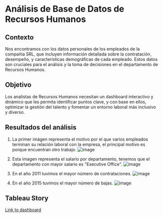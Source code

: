# **Análisis de Base de Datos de Recursos Humanos**

## Contexto
Nos encontramos con los datos personales de los empleados de la compañía SRL, que incluyen información detallada sobre la contratación, desempeño, y características demográficas de cada empleado. Estos datos son cruciales para el análisis y la toma de decisiones en el departamento de Recursos Humanos.


## Objetivo
Los analistas de Recursos Humanos necesitan un dashboard interactivo y dinámico que les permita identificar puntos clave, y con base en ellos, optimizar la gestión del talento y fomentar un entorno laboral más inclusivo y diverso.


## Resultados del análisis
1. La primer imágen representa el motivo por el que varios empleados terminan su relación laboral con la empresa, el principal motivo es porque encuentran otro trabajo.
![image](https://github.com/user-attachments/assets/30a67cc4-215c-4295-9cbd-4d6d54f44382)

2. Esta imagen representa el salario por departamento, tenemos que el departamento con mayor salario es "Executive Office".
![image](https://github.com/user-attachments/assets/e688aaba-36df-4b84-9d0e-a42c20c1f9a4)

3. En el año 2011 tuvimos el mayor número de contrataciones.
![image](https://github.com/user-attachments/assets/fb01cfcd-6dfd-4f35-8b76-5aa8573243d4)

4. En el año 2015 tuvimos el mayor número de bajas.
![image](https://github.com/user-attachments/assets/3ab77080-166e-4c09-9120-8deb2b566722)


## Tableau Story
[Link to dashboard](https://public.tableau.com/app/profile/elena.parada/viz/RHDataset/Historia1?publish=yes)
